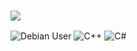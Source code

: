 ### ![](https://gifer.com/embed/6Lyj)
![Debian User](https://i.imgur.com/FtXSgAw.png) ![C++](https://i.imgur.com/NboZjCv.png) ![C#](https://i.imgur.com/ZFKOSZW.png)

